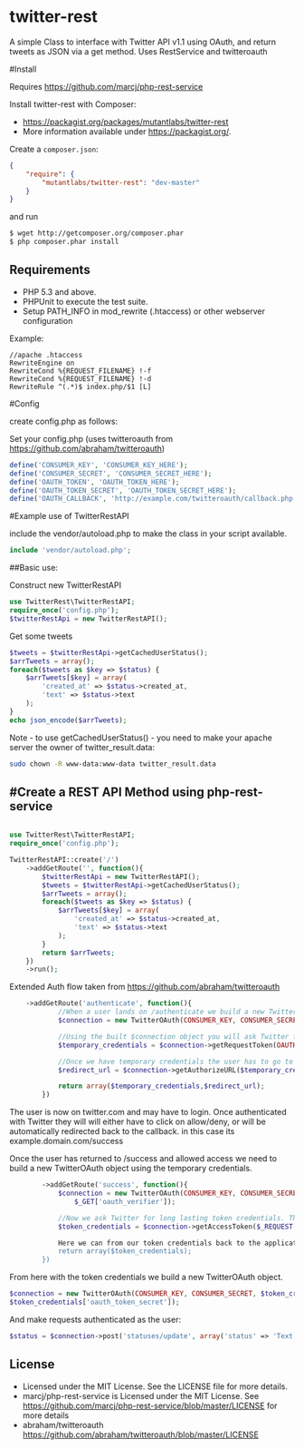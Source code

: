 twitter-rest
============

A simple Class to interface with Twitter API v1.1 using OAuth, and return tweets as JSON via a get method. Uses RestService and twitteroauth

#Install

Requires https://github.com/marcj/php-rest-service

Install twitter-rest with Composer:

 - https://packagist.org/packages/mutantlabs/twitter-rest
 - More information available under https://packagist.org/.

Create a `composer.json`:

```json
{
    "require": {
        "mutantlabs/twitter-rest": "dev-master"
    }
}
```

and run

```bash
$ wget http://getcomposer.org/composer.phar
$ php composer.phar install
```
Requirements
------------

 - PHP 5.3 and above.
 - PHPUnit to execute the test suite.
 - Setup PATH_INFO in mod_rewrite (.htaccess) or other webserver configuration

Example:
```
//apache .htaccess
RewriteEngine on
RewriteCond %{REQUEST_FILENAME} !-f
RewriteCond %{REQUEST_FILENAME} !-d
RewriteRule ^(.*)$ index.php/$1 [L]
```

#Config

create config.php as follows:

Set your config.php (uses twitteroauth from https://github.com/abraham/twitteroauth)

```php
define('CONSUMER_KEY', 'CONSUMER_KEY_HERE');
define('CONSUMER_SECRET', 'CONSUMER_SECRET_HERE');
define('OAUTH_TOKEN', 'OAUTH_TOKEN_HERE');
define('OAUTH_TOKEN_SECRET', 'OAUTH_TOKEN_SECRET_HERE');
define('OAUTH_CALLBACK', 'http://example.com/twitteroauth/callback.php');
```

#Example use of TwitterRestAPI

include the vendor/autoload.php to make the class in your script available.

```php
include 'vendor/autoload.php';
```

##Basic use:

Construct new TwitterRestAPI

```php
use TwitterRest\TwitterRestAPI;
require_once('config.php');
$twitterRestApi = new TwitterRestAPI();
```

Get some tweets
```php
$tweets = $twitterRestApi->getCachedUserStatus();
$arrTweets = array();
foreach($tweets as $key => $status) {
    $arrTweets[$key] = array(
        'created_at' => $status->created_at,
        'text' => $status->text
    );
}
echo json_encode($arrTweets);
```

Note - to use getCachedUserStatus() - you need to make your apache server the owner of twitter_result.data:

```bash
sudo chown -R www-data:www-data twitter_result.data
```
#Create a REST API Method using php-rest-service
----------

```php

use TwitterRest\TwitterRestAPI;
require_once('config.php');

TwitterRestAPI::create('/')
    ->addGetRoute('', function(){
        $twitterRestApi = new TwitterRestAPI();
        $tweets = $twitterRestApi->getCachedUserStatus();
        $arrTweets = array();
        foreach($tweets as $key => $status) {
            $arrTweets[$key] = array(
                'created_at' => $status->created_at,
                'text' => $status->text
            );
        }
        return $arrTweets;
    })
    ->run();
```

Extended Auth flow taken from https://github.com/abraham/twitteroauth

```php
    ->addGetRoute('authenticate', function(){
            //When a user lands on /authenticate we build a new TwitterOAuth object using the client credentials.
            $connection = new TwitterOAuth(CONSUMER_KEY, CONSUMER_SECRET);

            //Using the built $connection object you will ask Twitter for temporary credentials. The oauth_callback value is required.
            $temporary_credentials = $connection->getRequestToken(OAUTH_CALLBACK);

            //Once we have temporary credentials the user has to go to Twitter and authorize the app to access and updates their data.
            $redirect_url = $connection->getAuthorizeURL($temporary_credentials, FALSE);

            return array($temporary_credentials,$redirect_url);
        })
```

The user is now on twitter.com and may have to login. Once authenticated with Twitter they will will either have to click on allow/deny, or will be automatically redirected back to the callback. in this case its example.domain.com/success

Once the user has returned to /success and allowed access we need to build a new TwitterOAuth object using the temporary credentials.

```php
        ->addGetRoute('success', function(){
            $connection = new TwitterOAuth(CONSUMER_KEY, CONSUMER_SECRET, $_GET['oauth_token'],
                $_GET['oauth_verifier']);

            //Now we ask Twitter for long lasting token credentials. These are specific to the application and user and will act like password to make future requests.
            $token_credentials = $connection->getAccessToken($_REQUEST['oauth_verifier']);

            Here we can from our token credentials back to the application (i'd suggest a more secure method of sending these than encoded JSON. but here for example):
            return array($token_credentials);
        })

```

From here with the token credentials we build a new TwitterOAuth object.

```php
$connection = new TwitterOAuth(CONSUMER_KEY, CONSUMER_SECRET, $token_credentials['oauth_token'],
$token_credentials['oauth_token_secret']);
```

And make requests authenticated as the user:

```php
$status = $connection->post('statuses/update', array('status' => 'Text of status here', 'in_reply_to_status_id' => 123456));
```

License
-------

 - Licensed under the MIT License. See the LICENSE file for more details.
 - marcj/php-rest-service is Licensed under the MIT License. See https://github.com/marcj/php-rest-service/blob/master/LICENSE for more details
 - abraham/twitteroauth https://github.com/abraham/twitteroauth/blob/master/LICENSE
